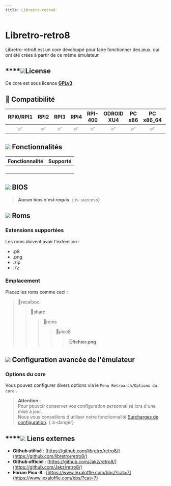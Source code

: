 ```yaml
---
title: Libretro-retro8
---
```


# Libretro-retro8

Libretro-retro8 est un core développé pour faire fonctionner des jeux, qui ont été crées à partir de ce même émulateur.

## \*\*\*\*![](/migration-images/emulateurs/consoles-fantasy/pico-8/gerald-g-parchment-background-or-border-5.svg)**License**

Ce core est sous licence [**GPLv3**](https://github.com/libretro/retro8/blob/master/LICENSE).

## 🔧 Compatibilité

| RPI0/RPI1 | RPI2 | RPI3 | RPI4 | RPI-400 | ODROID XU4 | PC x86 | PC x86\_64 | ODROID GO |
| :---: | :---: | :---: | :---: | :---: | :---: | :---: | :---: | :---: |
| ✅ | ✅ | ✅ | ✅ | ✅ | ✅ | ✅ | ✅ | ✅ |

## ![](/migration-images/emulateurs/consoles-fantasy/pico-8/cogwheel-145804_640.png) Fonctionnalités

| Fonctionnalité | Supporté |
| :---: | :---: |
|  |  |
|  |  |
|  |  |
|  |  |

## ![](/migration-images/emulateurs/consoles-fantasy/pico-8/tqfp32.svg) BIOS


>**Aucun bios n'est requis.**
{.is-success}

## ![](/migration-images/emulateurs/consoles-fantasy/pico-8/rom-30098_640.png) Roms

### **Extensions supportées** <a id="extension-supporte"></a>

Les roms doivent avoir l'extension :

* .p8
* .png
* .zip
* .7z

### **Emplacement**

Placez les roms comme ceci : 

> 📁recalbox
>
> > 📁share
> >
> > > 📁roms
> > >
> > > > 📁pico8
> > > >
> > > > > 🗒**fichier.png**

## ![](/migration-images/emulateurs/consoles-fantasy/pico-8/hammer-28636_640.png) Configuration avancée de l'émulateur

### Options du core <a id="options-du-core"></a>

Vous pouvez configurer divers options via le `Menu Retroarch/Options du core` .


>**Attention :**  
>Pour pouvoir conserver vos configuration personnalisé lors d'une mise à jour.  
>Nous vous conseillons d'utiliser notre fonctionnalité [Surcharges de configuration](/fr/usage-avance/surcharge-de-configuration).
{.is-danger}

## \*\*\*\*![](/migration-images/emulateurs/consoles-fantasy/pico-8/kisspng-web-development-world-wide-web-computer-icons-webs-world-wide-web-icon-png-5ab05c24477216.4540070115215073642927.png) **Liens externes**

* **Github utilisé** : [https://github.com/libretro/retro8/](https://github.com/libretro/retro8/)
* **Github officiel** : [https://github.com/Jakz/retro8/](https://github.com/Jakz/retro8/)
* **Forum Pico-8** : [https://www.lexaloffle.com/bbs/?cat=7](https://www.lexaloffle.com/bbs/?cat=7)

